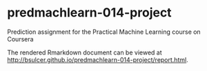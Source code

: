 # predmachlearn-014-project

Prediction assignment for the Practical Machine Learning course on Coursera

The rendered Rmarkdown document can be viewed at
http://bsulcer.github.io/predmachlearn-014-project/report.html.
